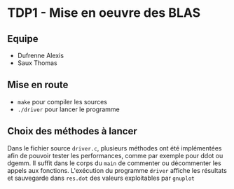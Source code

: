 # TDP1 - Mise en oeuvre des BLAS

## Equipe
- Dufrenne Alexis
- Saux Thomas

## Mise en route
- `make` pour compiler les sources
- `./driver` pour lancer le programme

## Choix des méthodes à lancer
Dans le fichier source `driver.c`, plusieurs méthodes ont été implémentées afin de pouvoir tester les performances, comme par exemple pour ddot ou dgemm.
Il suffit dans le corps du `main` de commenter ou décommenter les appels aux fonctions.
L'exécution du programme `driver` affiche les résultats et sauvegarde dans `res.dot` des valeurs exploitables par `gnuplot`